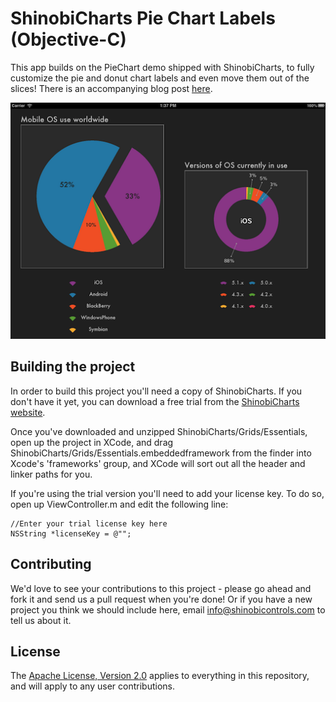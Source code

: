 ShinobiCharts Pie Chart Labels (Objective-C)
=====================

This app builds on the PieChart demo shipped with ShinobiCharts, to fully customize the pie and donut chart labels and even move them out of the slices! There is an accompanying blog post [here](http://www.shinobicontrols.com/blog/posts/2012/08/06/pie-chart-labels-that-are-out-of-this-slice/).

![Screenshot](screenshot.png?raw=true)

Building the project
------------------

In order to build this project you'll need a copy of ShinobiCharts. If you don't have it yet, you can download a free trial from the [ShinobiCharts website](http://www.shinobicontrols.com/shinobicharts/).

Once you've downloaded and unzipped ShinobiCharts/Grids/Essentials, open up the project in XCode, and drag ShinobiCharts/Grids/Essentials.embeddedframework from the finder into Xcode's 'frameworks' group, and XCode will sort out all the header and linker paths for you.

If you're using the trial version you'll need to add your license key. To do so, open up ViewController.m and edit the following line:

    //Enter your trial license key here
    NSString *licenseKey = @"";
    
Contributing
------------

We'd love to see your contributions to this project - please go ahead and fork it and send us a pull request when you're done! Or if you have a new project you think we should include here, email info@shinobicontrols.com to tell us about it.

License
-------

The [Apache License, Version 2.0](license.txt) applies to everything in this repository, and will apply to any user contributions.

